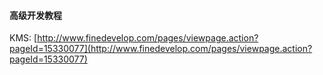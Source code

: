 #### 高级开发教程

KMS: [http://www.finedevelop.com/pages/viewpage.action?pageId=15330077](http://www.finedevelop.com/pages/viewpage.action?pageId=15330077)
